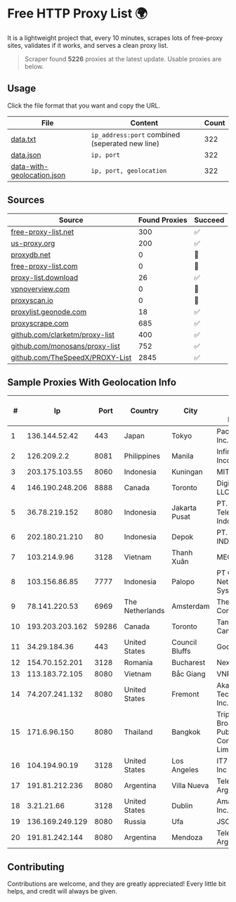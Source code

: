 
# Free HTTP Proxy List 🌍

It is a lightweight project that, every 10 minutes, scrapes lots of free-proxy sites, validates if it works, and serves a clean proxy list.


> Scraper found **5226** proxies at the latest update. Usable proxies are below.

## Usage

Click the file format that you want and copy the URL.


|File|Content|Count|
|----|-------|-----|
|[data.txt](https://raw.githubusercontent.com/themiralay/Proxy-List-World/master/data.txt)|`ip_address:port` combined (seperated new line)|322|
|[data.json](https://raw.githubusercontent.com/themiralay/Proxy-List-World/master/data.json)|`ip, port`|322|
|[data-with-geolocation.json](https://raw.githubusercontent.com/themiralay/Proxy-List-World/master/data-with-geolocation.json)|`ip, port, geolocation`|322|

## Sources

|Source|Found Proxies|Succeed|
|------|-------------|-------|
|[free-proxy-list.net](https://free-proxy-list.net)|300|✅|
|[us-proxy.org](https://www.us-proxy.org)|200|✅|
|[proxydb.net](http://proxydb.net)|0|🚫|
|[free-proxy-list.com](https://free-proxy-list.com/?page=&port=&type%5B%5D=http&type%5B%5D=https&up_time=0&search=Search)|0|🚫|
|[proxy-list.download](https://www.proxy-list.download/HTTP)|26|✅|
|[vpnoverview.com](https://vpnoverview.com/privacy/anonymous-browsing/free-proxy-servers)|0|🚫|
|[proxyscan.io](https://www.proxyscan.io)|0|🚫|
|[proxylist.geonode.com](https://proxylist.geonode.com/api/proxy-list?limit=300&page=1&sort_by=lastChecked&sort_type=desc&protocols=http,https)|18|✅|
|[proxyscrape.com](https://api.proxyscrape.com/v2/?request=displayproxies&protocol=http&timeout=10000&country=all&ssl=all&anonymity=all)|685|✅|
|[github.com/clarketm/proxy-list](https://raw.githubusercontent.com/clarketm/proxy-list/master/proxy-list-raw.txt)|400|✅|
|[github.com/monosans/proxy-list](https://raw.githubusercontent.com/monosans/proxy-list/main/proxies/http.txt)|752|✅|
|[github.com/TheSpeedX/PROXY-List](https://raw.githubusercontent.com/TheSpeedX/PROXY-List/master/http.txt)|2845|✅|


## Sample Proxies With Geolocation Info

|#|Ip|Port|Country|City|Internet Service Provider|
|-|--|----|-------|----|-------------------------|
|1|136.144.52.42|443|Japan|Tokyo|Packet Host, Inc.|
|2|126.209.2.2|8081|Philippines|Manila|Infinivan Incorporated|
|3|203.175.103.55|8060|Indonesia|Kuningan|MITRAKITA|
|4|146.190.248.206|8888|Canada|Toronto|DigitalOcean, LLC|
|5|36.78.219.152|8080|Indonesia|Jakarta Pusat|PT. Telekomunikasi Indonesia|
|6|202.180.21.210|80|Indonesia|Depok|PT. HIPERNET INDODATA|
|7|103.214.9.96|3128|Vietnam|Thanh Xuân|MEGACORE|
|8|103.156.86.85|7777|Indonesia|Palopo|PT Chacha Networking System|
|9|78.141.220.53|6969|The Netherlands|Amsterdam|The Constant Company, LLC|
|10|193.203.203.162|59286|Canada|Toronto|Tangram Canada Inc.|
|11|34.29.184.36|443|United States|Council Bluffs|Google LLC|
|12|154.70.152.201|3128|Romania|Bucharest|NexonHost Srl|
|13|113.183.72.105|8080|Vietnam|Bắc Giang|VNPT|
|14|74.207.241.132|8080|United States|Fremont|Akamai Technologies, Inc.|
|15|171.6.96.150|8080|Thailand|Bangkok|Triple T Broadband Public Company Limited|
|16|104.194.90.19|3128|United States|Los Angeles|IT7 Networks Inc|
|17|191.81.212.236|8080|Argentina|Villa Nueva|Telefonica de Argentina|
|18|3.21.21.66|3128|United States|Dublin|Amazon.com, Inc.|
|19|136.169.249.129|8080|Russia|Ufa|JSC "Ufanet"|
|20|191.81.242.144|8080|Argentina|Mendoza|Telefonica de Argentina|



## Contributing

Contributions are welcome, and they are greatly appreciated! Every
little bit helps, and credit will always be given.

